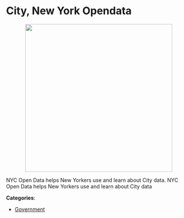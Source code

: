 # City, New York Opendata
<p align="center">
    <img width="400" src="https://raw.githubusercontent.com/apis-list/apis-list/apis/city-new-york-opendata/logo_256x256.png" />
</p>

NYC Open Data helps New Yorkers use and learn about City data. NYC Open Data helps New Yorkers use and learn about City data



**Categories**:

- [Government](https://github.com/apis-list/apis-list#government)



